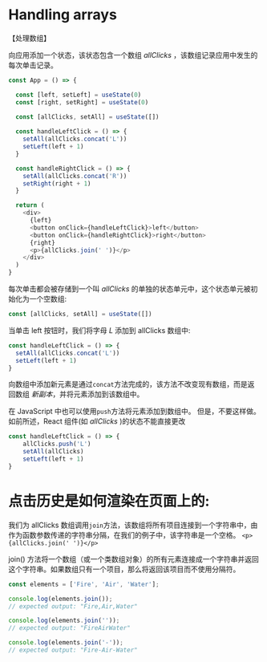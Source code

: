 # Handling arrays

【处理数组】

向应用添加一个状态，该状态包含一个数组 _allClicks_ ，该数组记录应用中发生的每次单击记录。
```js
const App = () => {

  const [left, setLeft] = useState(0)
  const [right, setRight] = useState(0)
  
  const [allClicks, setAll] = useState([])

  const handleLeftClick = () => {
    setAll(allClicks.concat('L'))
    setLeft(left + 1)
  }

  const handleRightClick = () => {
    setAll(allClicks.concat('R'))
    setRight(right + 1)
  }

  return (
    <div>
      {left}
      <button onClick={handleLeftClick}>left</button>
      <button onClick={handleRightClick}>right</button>
      {right}
      <p>{allClicks.join(' ')}</p>
    </div>
  )
}
```

每次单击都会被存储到一个叫 _allClicks_ 的单独的状态单元中，这个状态单元被初始化为一个空数组:
```js
const [allClicks, setAll] = useState([])
```

当单击 left 按钮时，我们将字母 _L_ 添加到 allClicks 数组中:

```js
const handleLeftClick = () => {
  setAll(allClicks.concat('L'))
  setLeft(left + 1)
}
```

向数组中添加新元素是通过`concat`方法完成的，该方法不改变现有数组，而是返回数组 _新副本_，并将元素添加到该数组中。

在 JavaScript 中也可以使用`push`方法将元素添加到数组中。
但是，不要这样做。 如前所述，React 组件(如 _allClicks_ )的状态不能直接更改
```js
const handleLeftClick = () => {
	allClicks.push('L')
	setAll(allClicks)
	setLeft(left + 1)
}
```

# 点击历史是如何渲染在页面上的:
我们为 allClicks 数组调用`join`方法，该数组将所有项目连接到一个字符串中，由作为函数参数传递的字符串分隔，在我们的例子中，该字符串是一个空格。
`<p>{allClicks.join(' ')}</p>`

join() 方法将一个数组（或一个类数组对象）的所有元素连接成一个字符串并返回这个字符串。如果数组只有一个项目，那么将返回该项目而不使用分隔符。

```js
const elements = ['Fire', 'Air', 'Water'];

console.log(elements.join());
// expected output: "Fire,Air,Water"

console.log(elements.join(''));
// expected output: "FireAirWater"

console.log(elements.join('-'));
// expected output: "Fire-Air-Water"
```